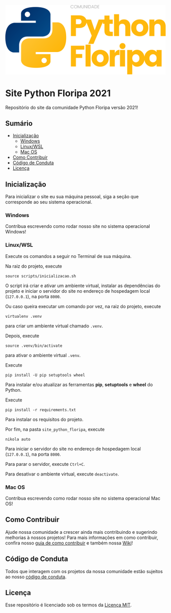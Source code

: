 ![alt text](site_python_floripa/images/LOGO_PYTHON_FLORIPA_HORIZONTAL.svg "Logo Python Floripa")
# Site Python Floripa 2021

Repositório do site da comunidade Python Floripa versão 2021!

## Sumário

- [Inicialização](#Inicialização)
    - [Windows](#Windows)
    - [Linux/WSL](#Linux/WSL)
    - [Mac OS](#Mac-OS)
- [Como Contribuir](#Como-Contribuir)
- [Código de Conduta](#Código-de-Conduta)
- [Licença](#Licença)

## Inicialização

Para inicializar o site eu sua máquina pessoal, siga a seção que corresponde ao seu sistema operacional.

### Windows

Contribua escrevendo como rodar nosso site no sistema operacional Windows!

### Linux/WSL

Execute os comandos a seguir no Terminal de sua máquina.

Na raiz do projeto, execute
```
source scripts/inicializacao.sh
```
O script irá criar e ativar um ambiente virtual, instalar as dependências do projeto e iniciar o servidor do site no endereço de hospedagem local (`127.0.0.1`), na porta `8000`.

Ou caso queira executar um comando por vez, na raiz do projeto, execute
```
virtualenv .venv
```
para criar um ambiente virtual chamado `.venv`.

Depois, execute
```
source .venv/bin/activate
```
para ativar o ambiente virtual `.venv`.

Execute
```
pip install -U pip setuptools wheel
```
Para instalar e/ou atualizar as ferramentas **pip**, **setuptools** e **wheel** do Python.

Execute
```
pip install -r requirements.txt
```
Para instalar os requisitos do projeto.

Por fim, na pasta `site_python_floripa`, execute
```
nikola auto
```
Para iniciar o servidor do site no endereço de hospedagem local (`127.0.0.1`), na porta `8000`.

Para parar o servidor, execute `Ctrl+C`.

Para desativar o ambiente virtual, execute `deactivate`.

### Mac OS

Contribua escrevendo como rodar nosso site no sistema operacional Mac OS!

## Como Contribuir

Ajude nossa comunidade a crescer ainda mais contribuindo e sugerindo melhorias à nossos projetos! Para mais informações em como contribuir, confira nosso [guia de como contribuir](docs/CONTRIBUTING.md) e também nossa [Wiki](https://github.com/PythonFloripa/pythonfloripa.github.io/wiki)!

## Código de Conduta

Todos que interagem com os projetos da nossa comunidade estão sujeitos ao nosso [código de conduta](docs/CODE_OF_CONDUCT.md).

## Licença

Esse repositório é licenciado sob os termos da [Licença MIT](LICENSE).
